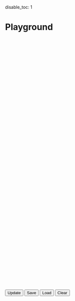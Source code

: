 disable_toc: 1

# Playground

<script src="https://unpkg.com/blockly/blockly.min.js"></script>
<script src="../../scripts/blockly_generated.js"></script>
<script src="../../scripts/blockly_generator.js"></script>

<div id="blockly_div" style="height: 800px; width: 100%;"></div>

<p>
    <button onclick="update_code()">Update</button>
    <button onclick="save()">Save</button>
    <button onclick="load()">Load</button>
    <button onclick="clear()">Clear</button>
</p>

<div style="display: flex">
    <div class="alpha_checkered" id="lottie_player"  style="width: 50%; height: 512px"></div>
    <pre style="margin: 0; width: 50%;"><code id="blockly_output"></code></pre>
</div>

</div>

<script>
var options = {
  comments: true,
  toolbox: lottie_toolbox,
  media: 'https://unpkg.com/blockly/media/',
};

var workspace = Blockly.inject("blockly_div", options);
var generator = new BlockyJsonGenerator();
var anim = null;

function save()
{
    var xml = Blockly.Xml.workspaceToDom(Blockly.mainWorkspace);
    localStorage.setItem("blockly_lottie", Blockly.Xml.domToText(xml));
}

function load()
{
    Blockly.mainWorkspace.clear();
    var xml = Blockly.Xml.textToDom(localStorage.getItem("blockly_lottie"));
    Blockly.Xml.domToWorkspace(xml, Blockly.mainWorkspace);
    update_code();
}

function clear()
{
    Blockly.mainWorkspace.clear();
}

function update_code()
{
    var top_block = workspace.getTopBlocks()[0];
    var json = {};
    if ( top_block !== undefined )
        json = generator.block_to_json(top_block);

    document.getElementById("blockly_output").innerText = JSON.stringify(json, null, 4);


    var anim_data = {
        container: document.getElementById('lottie_player'),
        renderer: 'svg',
        loop: true,
        autoplay: true,
        animationData: json
    };

    if ( anim != null )
    {
        anim.destroy();
        anim = null;
    }

    anim = bodymovin.loadAnimation(anim_data);
}

load();

</script>

